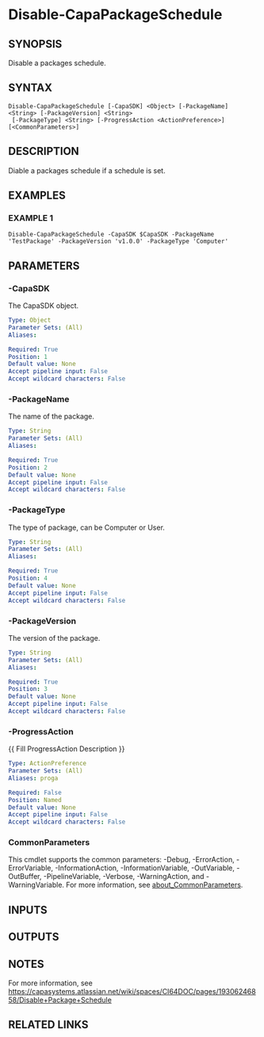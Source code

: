 # Disable-CapaPackageSchedule

## SYNOPSIS
Disable a packages schedule.

## SYNTAX

```
Disable-CapaPackageSchedule [-CapaSDK] <Object> [-PackageName] <String> [-PackageVersion] <String>
 [-PackageType] <String> [-ProgressAction <ActionPreference>] [<CommonParameters>]
```

## DESCRIPTION
Diable a packages schedule if a schedule is set.

## EXAMPLES

### EXAMPLE 1
```
Disable-CapaPackageSchedule -CapaSDK $CapaSDK -PackageName 'TestPackage' -PackageVersion 'v1.0.0' -PackageType 'Computer'
```

## PARAMETERS

### -CapaSDK
The CapaSDK object.

```yaml
Type: Object
Parameter Sets: (All)
Aliases:

Required: True
Position: 1
Default value: None
Accept pipeline input: False
Accept wildcard characters: False
```

### -PackageName
The name of the package.

```yaml
Type: String
Parameter Sets: (All)
Aliases:

Required: True
Position: 2
Default value: None
Accept pipeline input: False
Accept wildcard characters: False
```

### -PackageType
The type of package, can be Computer or User.

```yaml
Type: String
Parameter Sets: (All)
Aliases:

Required: True
Position: 4
Default value: None
Accept pipeline input: False
Accept wildcard characters: False
```

### -PackageVersion
The version of the package.

```yaml
Type: String
Parameter Sets: (All)
Aliases:

Required: True
Position: 3
Default value: None
Accept pipeline input: False
Accept wildcard characters: False
```

### -ProgressAction
{{ Fill ProgressAction Description }}

```yaml
Type: ActionPreference
Parameter Sets: (All)
Aliases: proga

Required: False
Position: Named
Default value: None
Accept pipeline input: False
Accept wildcard characters: False
```

### CommonParameters
This cmdlet supports the common parameters: -Debug, -ErrorAction, -ErrorVariable, -InformationAction, -InformationVariable, -OutVariable, -OutBuffer, -PipelineVariable, -Verbose, -WarningAction, and -WarningVariable. For more information, see [about_CommonParameters](http://go.microsoft.com/fwlink/?LinkID=113216).

## INPUTS

## OUTPUTS

## NOTES
For more information, see https://capasystems.atlassian.net/wiki/spaces/CI64DOC/pages/19306246858/Disable+Package+Schedule

## RELATED LINKS
